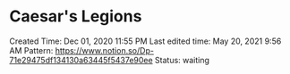 # Caesar's Legions

Created Time: Dec 01, 2020 11:55 PM
Last edited time: May 20, 2021 9:56 AM
Pattern: https://www.notion.so/Dp-71e29475df134130a63445f5437e90ee
Status: waiting